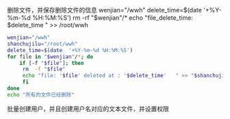 删除文件，并保存删除文件的信息
wenjian="/wwh"
delete_time=$(date  '+%Y-%m-%d %H:%M:%S')
rm -rf "$wenjian"/*
echo "file_delete_time: $delete_time " >> /root/wwh

```bash
wenjian="/wwh"
shanchujilu="/root/wwh"
delete_time=$(date  '+%Y-%m-%d %H:%M:%S')
for file in "$wenjian"/*; do
	if [-f "$file"]; then
	 rm  -f "$file"
	 echo "file: '$file' deleted at : '$delete_time'   " >> "$shanchujilu"
	 fi
done
echo "所有的文件已经删除"
```
批量创建用户，并且创建用户名对应的文本文件，并设置权限
